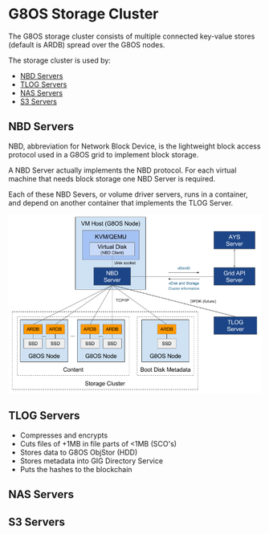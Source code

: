 # G8OS Storage Cluster

The G8OS storage cluster consists of multiple connected key-value stores (default is ARDB) spread over the G8OS nodes.

The storage cluster is used by:
- [NBD Servers](#nbd)
- [TLOG Servers](tlog)
- [NAS Servers](nas)
- [S3 Servers](s3)

<a id="nbd"></a>
## NBD Servers

NBD, abbreviation for Network Block Device, is the lightweight block access protocol used in a G8OS grid to implement block storage.

A NBD Server actually implements the NBD protocol. For each virtual machine that needs block storage one NBD Server is required.

Each of these NBD Severs, or volume driver servers, runs in a container, and depend on another container that implements the TLOG Server.

![Architecture](block-storage-architecture.png)

<a id="tlog"></a>
## TLOG Servers

- Compresses and encrypts
- Cuts files of +1MB in file parts of <1MB (SCO's)
- Stores data to G8OS ObjStor (HDD)
- Stores metadata into GIG Directory Service
- Puts the hashes to the blockchain


<a id="nas"></a>
## NAS Servers


<a id="s3"></a>
## S3 Servers
